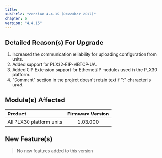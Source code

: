 ```yaml
---
title:
subTitle: "Version 4.4.15 (December 2017)"
chapter: 6
version: "4.4.15"
---
```


## Detailed Reason(s) For Upgrade

1. Increased the communication reliability for uploading configuration from units.
2. Added support for PLX32-EIP-MBTCP-UA.
3. Added CIP Extension support for Ethernet/IP modules used in the PLX30 platform.
4. "Comment" section in the project doesn't retain text if ":" character is used.

## Module(s) Affected

| Product                  | Firmware Version        |
|:-------------------------|:-----------------------:|
| All PLX30 platform units | 1.03.000                |


## New Feature(s)

>No new features added to this version
